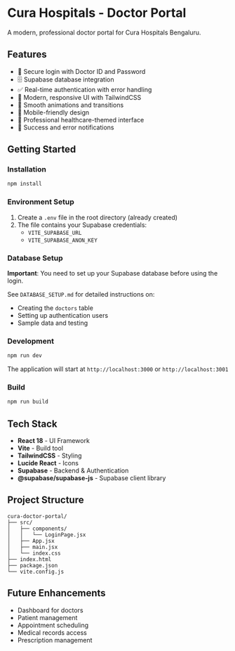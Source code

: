# Cura Hospitals - Doctor Portal

A modern, professional doctor portal for Cura Hospitals Bengaluru.

## Features

- 🔐 Secure login with Doctor ID and Password
- 🗄️ Supabase database integration
- ✅ Real-time authentication with error handling
- 🎨 Modern, responsive UI with TailwindCSS
- 💫 Smooth animations and transitions
- 📱 Mobile-friendly design
- 🏥 Professional healthcare-themed interface
- 🔔 Success and error notifications

## Getting Started

### Installation

```bash
npm install
```

### Environment Setup

1. Create a `.env` file in the root directory (already created)
2. The file contains your Supabase credentials:
   - `VITE_SUPABASE_URL`
   - `VITE_SUPABASE_ANON_KEY`

### Database Setup

**Important**: You need to set up your Supabase database before using the login.

See `DATABASE_SETUP.md` for detailed instructions on:
- Creating the `doctors` table
- Setting up authentication users
- Sample data and testing

### Development

```bash
npm run dev
```

The application will start at `http://localhost:3000` or `http://localhost:3001`

### Build

```bash
npm run build
```

## Tech Stack

- **React 18** - UI Framework
- **Vite** - Build tool
- **TailwindCSS** - Styling
- **Lucide React** - Icons
- **Supabase** - Backend & Authentication
- **@supabase/supabase-js** - Supabase client library

## Project Structure

```
cura-doctor-portal/
├── src/
│   ├── components/
│   │   └── LoginPage.jsx
│   ├── App.jsx
│   ├── main.jsx
│   └── index.css
├── index.html
├── package.json
└── vite.config.js
```

## Future Enhancements

- Dashboard for doctors
- Patient management
- Appointment scheduling
- Medical records access
- Prescription management
